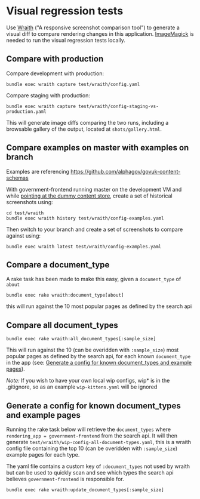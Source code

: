 # Visual regression tests

Use [Wraith](http://bbc-news.github.io/wraith/) ("A responsive screenshot comparison tool") to generate a visual diff to compare rendering changes in this application. [ImageMagick](http://brewformulas.org/Imagemagick) is needed to run the visual regression tests locally.

## Compare with production

Compare development with production:
```
bundle exec wraith capture test/wraith/config.yaml
```

Compare staging with production:
```
bundle exec wraith capture test/wraith/config-staging-vs-production.yaml
```

This will generate image diffs comparing the two runs, including a browsable
gallery of the output, located at `shots/gallery.html`.


## Compare examples on master with examples on branch

Examples are referencing https://github.com/alphagov/govuk-content-schemas

With government-frontend running master on the development VM and while [pointing at the dummy content store](https://github.com/alphagov/govuk-content-schemas/blob/master/docs/running-frontend-against-examples.md), create a set of historical screenshots using:
```
cd test/wraith
bundle exec wraith history test/wraith/config-examples.yaml
```

Then switch to your branch and create a set of screenshots to compare against using:
```
bundle exec wraith latest test/wraith/config-examples.yaml
```

## Compare a document_type

A rake task has been made to make this easy, given a `document_type` of `about`

```
bundle exec rake wraith:document_type[about]
```

this will run against the 10 most popular pages as defined by the search api

## Compare all document_types

```
bundle exec rake wraith:all_document_types[:sample_size]
```

This will run against the 10 (can be overidden with `:sample_size`) most popular pages as defined by the search api,
for each known `document_type` in the app (see: [Generate a config for known document_types and example pages](#generate-a-config-for-known-document_types-and-example-pages)).

*Note:* If you wish to have your own local wip configs, wip* is in the .gitignore, so as an example
`wip-kittens.yaml` will be ignored

## Generate a config for known document_types and example pages

Running the rake task below will retrieve the `document_types` where `rendering_app = government-frontend` from the search api. It will then generate `test/wraith/wip-config-all-document-types.yaml`, this is a wraith config file containing the top 10 (can be overidden with `:sample_size`) example pages for each type.

The yaml file contains a custom key of `:document_types` not used by wraith but can be used to quickly scan and see which types the search api believes `government-frontend` is responsible for.

```
bundle exec rake wraith:update_document_types[:sample_size]
```
